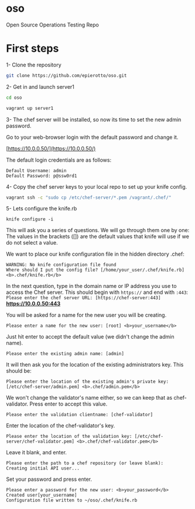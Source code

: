 oso
===

Open Source Operations Testing Repo


First steps
===========

1- Clone the repository
  ```bash
  git clone https://github.com/epierotto/oso.git
  ```
2- Get in and launch server1
  ```bash
  cd oso

  vagrant up server1
  ```
3- The chef server will be installed, so now its time to set the new admin password.

  Go to your web-browser login with the default password and change it.

  [https://10.0.0.50/](https://10.0.0.50/)

  The default login credentials are as follows:
  ```
  Default Username: admin
  Default Password: p@ssw0rd1
  ```

4- Copy the chef server keys to your local repo to set up your knife config.
  ```bash
  vagrant ssh -c "sudo cp /etc/chef-server/*.pem /vagrant/.chef/"
  ```
5- Lets configure the knife.rb
  ```
  knife configure -i
  ```
  This will ask you a series of questions. We will go through them one by one:
  The values in the brackets ([]) are the default values that knife will use if we do not select a value.  

  We want to place our knife configuration file in the hidden directory .chef:
  ```
  WARNING: No knife configuration file found
  Where should I put the config file? [/home/your_user/.chef/knife.rb] <b>.chef/knife.rb</b>
  ```
  In the next question, type in the domain name or IP address you use to access the Chef server. This should begin with `https://` and end with `:443`:
  `Please enter the chef server URL: [https://chef-server:443]` <b>https://10.0.0.50:443</b>
  
  You will be asked for a name for the new user you will be creating.
  ```
  Please enter a name for the new user: [root] <b>your_username</b>
  ```

  Just hit enter to accept the default value (we didn't change the admin name).
  ```
  Please enter the existing admin name: [admin] 
  ```
  
  It will then ask you for the location of the existing administrators key. This should be:
  ``` 
  Please enter the location of the existing admin's private key: [/etc/chef-server/admin.pem] <b>.chef/admin.pem</b>
  ```

  We won't change the validator's name either, so we can keep that as chef-validator. Press enter to accept this value.  
  ```
  Please enter the validation clientname: [chef-validator] 
  ```

  Enter the location of the chef-validator's key.
  ```
  Please enter the location of the validation key: [/etc/chef-server/chef-validator.pem] <b>.chef/chef-validator.pem</b>
  ```

  Leave it blank, and enter.
  ```
  Please enter the path to a chef repository (or leave blank): 
  Creating initial API user...
  ```

  Set your password and press enter.
  ```
  Please enter a password for the new user: <b>your_password</b>
  Created user[your_username]
  Configuration file written to ~/oso/.chef/knife.rb
  ```
